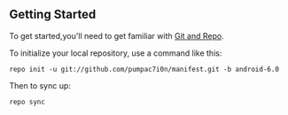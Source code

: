 Getting Started
---------------

To get started,you'll need to get
familiar with [Git and Repo](http://source.android.com/download/using-repo).

To initialize your local repository, use a command like this:

    repo init -u git://github.com/pumpac7i0n/manifest.git -b android-6.0

Then to sync up:

    repo sync

